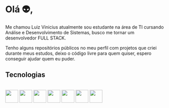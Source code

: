 <h1>Olá 👽, </h1>

Me chamou Luiz Vinicius atualmente sou estudante na área de TI cursando Análise e Desenvolvimento de Sistemas, busco me tornar um desenvolvedor FULL STACK.

Tenho alguns repositórios públicos no meu perfil com projetos que criei durante meus estudos, deixo o código livre para quem quiser, espero conseguir ajudar quem eu puder.
<h2> Tecnologias </h2>

<div style="display: inline_block"><br>
  <img aling="center" height='40' width='40' src="https://cdn.jsdelivr.net/gh/devicons/devicon/icons/python/python-original.svg" /> 
  <img aling="center" height='40' width='40' src="https://cdn.jsdelivr.net/gh/devicons/devicon/icons/javascript/javascript-original.svg" />
  <img aling="center" height='40' width='40' src="https://cdn.jsdelivr.net/gh/devicons/devicon/icons/html5/html5-original.svg" />
  <img aling="center" height='40' width='40' src="https://cdn.jsdelivr.net/gh/devicons/devicon/icons/css3/css3-original.svg" />
  <img aling="center" height='40' width='40' src="https://cdn.jsdelivr.net/gh/devicons/devicon/icons/bootstrap/bootstrap-original.svg" />
  <img aling="center" height='40' width='40' src="https://cdn.jsdelivr.net/gh/devicons/devicon/icons/mysql/mysql-original.svg" />
  <img aling="center" height='40' width='40' src="https://cdn.jsdelivr.net/gh/devicons/devicon/icons/nodejs/nodejs-original.svg" />
          
          
          
                    
</div>
 

          
          
